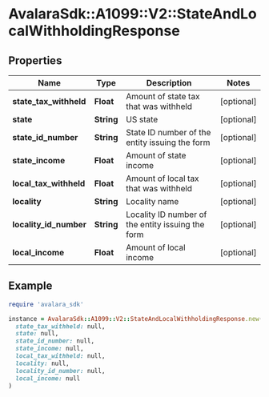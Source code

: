 # AvalaraSdk::A1099::V2::StateAndLocalWithholdingResponse

## Properties

| Name | Type | Description | Notes |
| ---- | ---- | ----------- | ----- |
| **state_tax_withheld** | **Float** | Amount of state tax that was withheld | [optional] |
| **state** | **String** | US state | [optional] |
| **state_id_number** | **String** | State ID number of the entity issuing the form | [optional] |
| **state_income** | **Float** | Amount of state income | [optional] |
| **local_tax_withheld** | **Float** | Amount of local tax that was withheld | [optional] |
| **locality** | **String** | Locality name | [optional] |
| **locality_id_number** | **String** | Locality ID number of the entity issuing the form | [optional] |
| **local_income** | **Float** | Amount of local income | [optional] |

## Example

```ruby
require 'avalara_sdk'

instance = AvalaraSdk::A1099::V2::StateAndLocalWithholdingResponse.new(
  state_tax_withheld: null,
  state: null,
  state_id_number: null,
  state_income: null,
  local_tax_withheld: null,
  locality: null,
  locality_id_number: null,
  local_income: null
)
```

